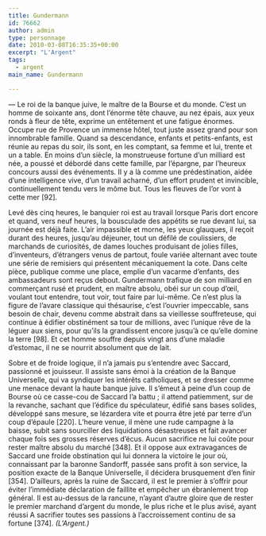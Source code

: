 ```yaml
---
title: Gundermann
id: 76662
author: admin
type: personnage
date: 2010-03-08T16:35:35+00:00
excerpt: "L'Argent"
tags:
  - argent
main_name: Gundermann

---
```

— Le roi de la banque juive, le maître de la Bourse et du monde. C&rsquo;est un homme de soixante ans, dont l&rsquo;énorme tête chauve, au nez épais, aux yeux ronds à fleur de tête, exprime un entêtement et une fatigue énormes. Occupe rue de Provence un immense hôtel, tout juste assez grand pour son innombrable famille. Quand sa descendance, enfants et petits-enfants, est réunie au repas du soir, ils sont, en les comptant, sa femme et lui, trente et un a table. En moins d&rsquo;un siècle, la monstrueuse fortune d&rsquo;un milliard est née, a poussé et débordé dans cette famille, par l&rsquo;épargne, par l&rsquo;heureux concours aussi des événements. II y a là comme une prédestination, aidée d&rsquo;une intelligence vive, d&rsquo;un travail acharné, d&rsquo;un effort prudent et invincible, continuellement tendu vers le môme but. Tous les fleuves de l&rsquo;or vont à cette mer [92].

Levé dès cinq heures, le banquier roi est au travail lorsque Paris dort encore et quand, vers neuf heures, la bousculade des appétits se rue devant lui, sa journée est déjà faite. L&rsquo;air impassible et morne, les yeux glauques, il reçoit durant des heures, jusqu&rsquo;au déjeuner, tout un défilé de coulissiers, de marchands de curiosités, de dames louches produisant de jolies filles, d&rsquo;inventeurs, d&rsquo;étrangers venus de partout, foule variée alternant avec toute une série de remisiers qui présentent mécaniquement la cote. Dans celte pièce, publique comme une place, emplie d&rsquo;un vacarme d&rsquo;enfants, des ambassadeurs sont reçus debout. Gundermann trafique de son milliard en commerçant rusé et prudent, en maître absolu, obéi sur un coup d&rsquo;œil, voulant tout entendre, tout voir, tout faire par lui-même. Ce n&rsquo;est plus la figure de l&rsquo;avare classique qui thésaurise, c&rsquo;est l&rsquo;ouvrier impeccable, sans besoin de chair, devenu comme abstrait dans sa vieillesse souffreteuse, qui continue à édifier obstinément sa tour de millions, avec l&rsquo;unique rêve de la léguer aux siens, pour qu&rsquo;ils la grandissent encore jusqu&rsquo;à ce qu&rsquo;elle domine la terre [98]. Et cet homme souffre depuis vingt ans d&rsquo;une maladie d&rsquo;estomac, il ne se nourrit absolument que de lait.

Sobre et de froide logique, il n&rsquo;a jamais pu s&rsquo;entendre avec Saccard, passionné et jouisseur. Il assiste sans émoi à la création de la Banque Universelle, qui va syndiquer les intérêts catholiques, et se dresser comme une menace devant la haute banque juive. Il s&rsquo;émeut à peine d&rsquo;un coup de Bourse où ce casse-cou de Saccard l&rsquo;a battu ; il attend patiemment, sur de la revanche, sachant que l&rsquo;édifice du spéculateur, édifié sans bases solides, développé sans mesure, se lézardera vite et pourra être jeté par terre d&rsquo;un coup d&rsquo;épaule [220]. L&rsquo;heure venue, il mène une rude campagne à la baisse, subit sans sourciller des liquidations désastreuses et fait avancer chaque fois ses grosses réserves d&rsquo;écus. Aucun sacrifice ne lui coûte pour rester maître absolu du marché [348]. Et il oppose aux extravagances de Saccard une froide obstination qui lui donnera la victoire le jour où, connaissant par la baronne Sandorff, passée sans profit à son service, la position exacte de la Banque Universelle, il décidera brusquement d&rsquo;en finir [354]. D&rsquo;ailleurs, après la ruine de Saccard, il est le premier à s&rsquo;offrir pour éviter l&rsquo;immédiate déclaration de faillite et empêcher un ébranlement trop général. Il est au-dessus de la rancune, n&rsquo;ayant d&rsquo;autre gloire que de rester le premier marchand d&rsquo;argent du monde, le plus riche et le plus avisé, ayant réussi A sacrifier toutes ses passions à l&rsquo;accroissement continu de sa fortune [374]. _(L&rsquo;Argent.)_